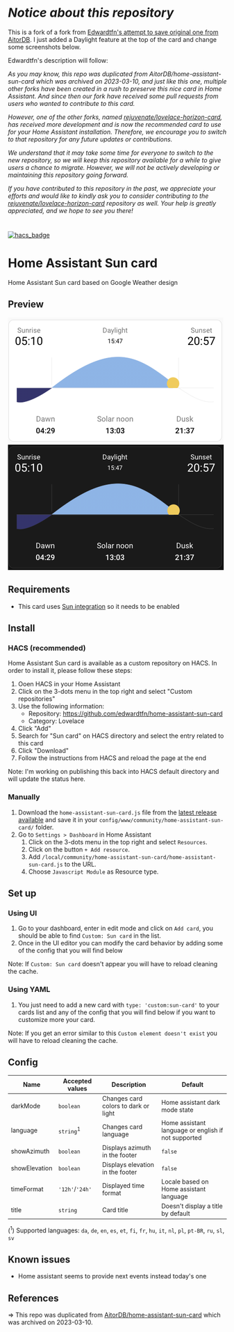 # *Notice about this repository*

This is a fork of a fork from [Edwardtfn's attempt to save original one from AitorDB](https://github.com/edwardtfn/home-assistant-sun-card). I just added a Daylight feature at the top of the card and change some screenshots below.

Edwardtfn's description will follow: 

*As you may know, this repo was duplicated from AitorDB/home-assistant-sun-card which was archived on 2023-03-10, and just like this one, multiple other forks have been created in a rush to preserve this nice card in Home Assistant. And since then our fork have received some pull requests from users who wanted to contribute to this card.*

*However, one of the other forks, named [rejuvenate/lovelace-horizon-card](https://github.com/rejuvenate/lovelace-horizon-card), has received more development and is now the recommended card to use for your Home Assistant installation. Therefore, we encourage you to switch to that repository for any future updates or contributions.*

*We understand that it may take some time for everyone to switch to the new repository, so we will keep this repository available for a while to give users a chance to migrate. However, we will not be actively developing or maintaining this repository going forward.*

*If you have contributed to this repository in the past, we appreciate your efforts and would like to kindly ask you to consider contributing to the [rejuvenate/lovelace-horizon-card](https://github.com/rejuvenate/lovelace-horizon-card) repository as well. Your help is greatly appreciated, and we hope to see you there!*

#
#
#

[![hacs_badge](https://img.shields.io/badge/HACS-Custom-41BDF5.svg?style=for-the-badge)](https://github.com/hacs/integration)

# Home Assistant Sun card
Home Assistant Sun card based on Google Weather design

## Preview
![Light mode preview](https://github.com/DmitryBoiadji/home-assistant-sun-card/blob/main/src/assets/screenshots/light.png?raw=true)
![Dark mode preview](https://github.com/DmitryBoiadji/home-assistant-sun-card/blob/main/src/assets/screenshots/dark.png?raw=true)

## Requirements
- This card uses [Sun integration](https://www.home-assistant.io/integrations/sun/) so it needs to be enabled

## Install
### HACS (recommended)

Home Assistant Sun card is available as a custom repository on HACS.
In order to install it, please follow these steps:
1. Ooen HACS in your Home Assistant
1. Click on the 3-dots menu in the top right and select "Custom repositories"
1. Use the following information:
    - Repository: https://github.com/edwardtfn/home-assistant-sun-card
    - Category: Lovelace
1. Click "Add"
1. Search for "Sun card" on HACS directory and select the entry related to this card
1. Click "Download"
1. Follow the instructions from HACS and reload the page at the end

Note: I'm working on publishing this back into HACS default directory and will update the status here.

### Manually
1. Download the `home-assistant-sun-card.js` file from the [latest release available](https://github.com/edwardtfn/home-assistant-sun-card/releases) and save it in your `config/www/community/home-assistant-sun-card/` folder.
1. Go to `Settings > Dashboard` in Home Assistant
    1. Click on the 3-dots menu in the top right and select `Resources`.
    1. Click on the button `+ Add resource`.
    1. Add `/local/community/home-assistant-sun-card/home-assistant-sun-card.js` to the URL.
    1. Choose `Javascript Module` as Resource type.

## Set up
### Using UI
1. Go to your dashboard, enter in edit mode and click on `Add card`, you should be able to find `Custom: Sun card` in the list.
1. Once in the UI editor you can modify the card behavior by adding some of the config that you will find below

Note: If `Custom: Sun card` doesn't appear you will have to reload cleaning the cache.

### Using YAML
1. You just need to add a new card with `type: 'custom:sun-card'` to your cards list and any of the config that you will find below if you want to customize more your card.

Note: If you get an error similar to this `Custom element doesn't exist` you will have to reload cleaning the cache.

## Config
| Name          | Accepted values      | Description                          | Default                                             |
|---------------|----------------------|--------------------------------------|-----------------------------------------------------|
| darkMode      | `boolean`            | Changes card colors to dark or light | Home assistant dark mode state                      |
| language      | `string`<sup>1</sup> | Changes card language                | Home assistant language or english if not supported |
| showAzimuth   | `boolean`            | Displays azimuth in the footer       | `false`                                             |
| showElevation | `boolean`            | Displays elevation in the footer     | `false`                                             |
| timeFormat    | `'12h'`/`'24h'`      | Displayed time format                | Locale based on Home assistant language             |
| title         | `string`             | Card title                           | Doesn't display a title by default                  |         |

(<sup>1</sup>) Supported languages: `da`, `de`, `en`, `es`, `et`, `fi`, `fr`, `hu`, `it`, `nl`, `pl`, `pt-BR`, `ru`, `sl`, `sv`

## Known issues
- Home assistant seems to provide next events instead today's one 

## References
=> This repo was duplicated from [AitorDB/home-assistant-sun-card](https://github.com/AitorDB/home-assistant-sun-card) which was archived on 2023-03-10.
